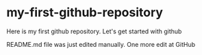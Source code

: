 # my-first-github-repository
Here is my first github repository. Let's get started with github

README.md file was just edited manually. One more edit at GitHub
